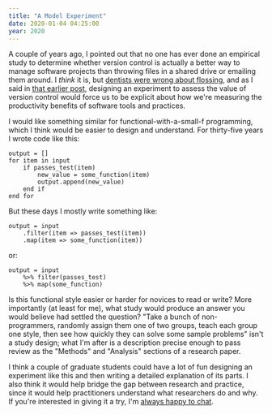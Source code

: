 ```yaml
---
title: "A Model Experiment"
date: 2020-01-04 04:25:00
year: 2020
---
```


A couple of years ago,
I pointed out that no one has ever done an empirical study to determine whether version control
is actually a better way to manage software projects than throwing files in a shared drive
or emailing them around.
I *think* it is,
but [dentists were wrong about flossing](https://www.bbc.com/news/health-36962667),
and as I said in [that earlier post]({{site.baseurl}}/2018/03/13/base-case-for-empirical-software-engineering.html),
designing an experiment to assess the value of version control
would force us to be explicit about how we're measuring the productivity benefits of software tools and practices.

I would like something similar for functional-with-a-small-f programming,
which I think would be easier to design and understand.
For thirty-five years I wrote code like this:

```
output = []
for item in input
    if passes_test(item)
        new_value = some_function(item)
        output.append(new_value)
    end if
end for
```

But these days I mostly write something like:

```
output = input
    .filter(item => passes_test(item))
    .map(item => some_function(item))
```

or:

```
output = input
    %>% filter(passes_test)
    %>% map(some_function)
```

Is this functional style easier or harder for novices to read or write?
More importantly (at least for me),
what study would produce an answer you would believe had settled the question?
"Take a bunch of non-programmers,
randomly assign them one of two groups,
teach each group one style,
then see how quickly they can solve some sample problems"
isn't a study design;
what I'm after is a description precise enough to pass review
as the "Methods" and "Analysis" sections of a research paper.

I think a couple of graduate students could have a lot of fun
designing an experiment like this
and then writing a detailed explanation of its parts.
I also think it would help bridge the gap between research and practice,
since it would help practitioners understand what researchers do and why.
If you're interested in giving it a try,
I'm [always happy to chat](mailto:gvwilson@third-bit.com).
